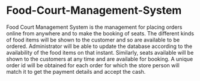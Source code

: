 # Food-Court-Management-System

Food Court Management System is the management for placing orders online from anywhere and to make the booking of seats. The different kinds of food items will be shown to the customer and so are available to be ordered. Administrator will be able to update the database according to the availability of the food items on that instant. Similarly, seats available will be shown to the customers at any time and are available for booking. A unique order id will be obtained for each order for which the store person will match it to get the payment details and accept the cash.
